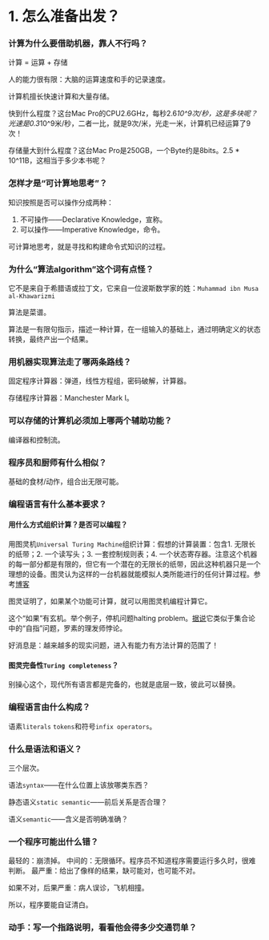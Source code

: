# 1. 怎么准备出发？

### 计算为什么要借助机器，靠人不行吗？

计算 = 运算 + 存储

人的能力很有限：大脑的运算速度和手的记录速度。

计算机擅长快速计算和大量存储。

快到什么程度？这台Mac Pro的CPU2.6GHz，每秒2.6*10^9次/秒，这是多块呢？光速是0.3*10^9米/秒，二者一比，就是9次/米，光走一米，计算机已经运算了9次！

存储量大到什么程度？这台Mac Pro是250GB，一个Byte约是8bits。2.5 * 10^11B，这相当于多少本书呢？

### 怎样才是“可计算地思考”？

知识按照是否可以操作分成两种：
1. 不可操作——Declarative Knowledge，宣称。
2. 可以操作——Imperative Knowledge，命令。

可计算地思考，就是寻找和构建命令式知识的过程。

### 为什么“算法algorithm”这个词有点怪？

它不是来自于希腊语或拉丁文，它来自一位波斯数学家的姓：`Muhammad ibn Musa al-Khawarizmi`

算法是菜谱。

算法是一有限句指示，描述一种计算，在一组输入的基础上，通过明确定义的状态转换，最终产出一个结果。

### 用机器实现算法走了哪两条路线？

固定程序计算器：弹道，线性方程组，密码破解，计算器。

存储程序计算器：Manchester Mark I。

### 可以存储的计算机必须加上哪两个辅助功能？

编译器和控制流。

### 程序员和厨师有什么相似？

基础的食材/动作，组合出无限可能。

### 编程语言有什么基本要求？

#### 用什么方式组织计算？是否可以编程？

用图灵机`Universal Turing Machine`组织计算：假想的计算装置：包含1. 无限长的纸带；2. 一个读写头；3. 一套控制规则表；4. 一个状态寄存器。注意这个机器的每一部分都是有限的，但它有一个潜在的无限长的纸带，因此这种机器只是一个理想的设备。图灵认为这样的一台机器就能模拟人类所能进行的任何计算过程。参考[博客](https://blog.csdn.net/godblessmyfamily/article/details/11635677)

图灵证明了，如果某个功能可计算，就可以用图灵机编程计算它。

这个“如果”有玄机。举个例子，停机问题halting problem。[据说](https://www.zhihu.com/question/20081359)它类似于集合论中的“自指”问题，罗素的理发师悖论。

好消息是：越来越多的现实问题，进入有能力有方法计算的范围了！

#### 图灵完备性`Turing completeness`？

别操心这个，现代所有语言都是完备的，也就是底层一致，彼此可以替换。

### 编程语言由什么构成？

语素`literals` `tokens`和符号`infix operators`。

### 什么是语法和语义？

三个层次。

语法`syntax`——在什么位置上该放哪类东西？

静态语义`static semantic`——前后关系是否合理？

语义`semantic`——含义是否明确准确？

### 一个程序可能出什么错？

最轻的：崩溃掉。
中间的：无限循环。程序员不知道程序需要运行多久时，很难判断。
最严重：给出了像样的结果，缺可能对，也可能不对。

如果不对，后果严重：病人误诊，飞机相撞。

所以，程序要能自证清白。

### 动手：写一个指路说明，看看他会得多少交通罚单？
